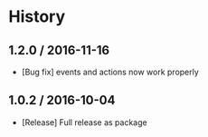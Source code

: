 # History

## 1.2.0 / 2016-11-16

- [Bug fix] events and actions now work properly 

## 1.0.2 / 2016-10-04

- [Release] Full release as package